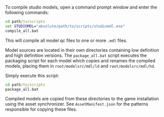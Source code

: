 To compile studio models, open a command prompt window and enter the following commands:

```cmd
cd path/to/scripts
set STUDIOMDL="absolute/path/to/scripts/studiomdl.exe"
compile_all.bat
```

This will compile all model qc files to one or more `.mdl` files.

Model sources are located in their own directories containing low definition and high definition versions.
The `package_all.bat` script executes the packaging script for each model which copies and renames the compiled models, placing them in `root/modelsrc/mdl/ld` and `root/modelsrc/mdl/hd`.

Simply execute this script:
```cmd
cd path/to/scripts
package_all.bat
```

Compiled models are copied from these directories to the game installation using the asset synchronizer.
See `AssetManifest.json` for the patterns responsible for copying these files.

